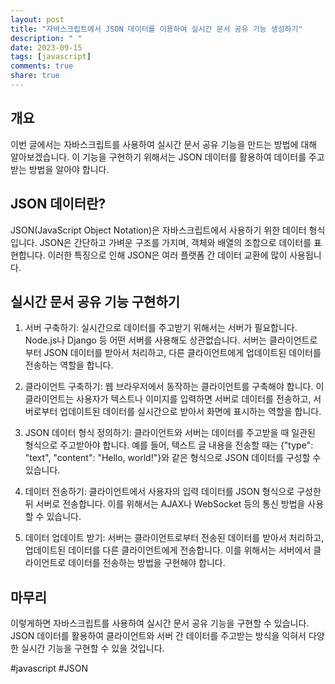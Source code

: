 ```yaml
---
layout: post
title: "자바스크립트에서 JSON 데이터를 이용하여 실시간 문서 공유 기능 생성하기"
description: " "
date: 2023-09-15
tags: [javascript]
comments: true
share: true
---
```


## 개요
이번 글에서는 자바스크립트를 사용하여 실시간 문서 공유 기능을 만드는 방법에 대해 알아보겠습니다. 이 기능을 구현하기 위해서는 JSON 데이터를 활용하여 데이터를 주고받는 방법을 알아야 합니다.

## JSON 데이터란?
JSON(JavaScript Object Notation)은 자바스크립트에서 사용하기 위한 데이터 형식입니다. JSON은 간단하고 가벼운 구조를 가지며, 객체와 배열의 조합으로 데이터를 표현합니다. 이러한 특징으로 인해 JSON은 여러 플랫폼 간 데이터 교환에 많이 사용됩니다.

## 실시간 문서 공유 기능 구현하기
1. 서버 구축하기: 실시간으로 데이터를 주고받기 위해서는 서버가 필요합니다. Node.js나 Django 등 어떤 서버를 사용해도 상관없습니다. 서버는 클라이언트로부터 JSON 데이터를 받아서 처리하고, 다른 클라이언트에게 업데이트된 데이터를 전송하는 역할을 합니다.

2. 클라이언트 구축하기: 웹 브라우저에서 동작하는 클라이언트를 구축해야 합니다. 이 클라이언트는 사용자가 텍스트나 이미지를 입력하면 서버로 데이터를 전송하고, 서버로부터 업데이트된 데이터를 실시간으로 받아서 화면에 표시하는 역할을 합니다.

3. JSON 데이터 형식 정의하기: 클라이언트와 서버는 데이터를 주고받을 때 일관된 형식으로 주고받아야 합니다. 예를 들어, 텍스트 글 내용을 전송할 때는 {"type": "text", "content": "Hello, world!"}와 같은 형식으로 JSON 데이터를 구성할 수 있습니다.

4. 데이터 전송하기: 클라이언트에서 사용자의 입력 데이터를 JSON 형식으로 구성한 뒤 서버로 전송합니다. 이를 위해서는 AJAX나 WebSocket 등의 통신 방법을 사용할 수 있습니다.

5. 데이터 업데이트 받기: 서버는 클라이언트로부터 전송된 데이터를 받아서 처리하고, 업데이트된 데이터를 다른 클라이언트에게 전송합니다. 이를 위해서는 서버에서 클라이언트로 데이터를 전송하는 방법을 구현해야 합니다.

## 마무리
이렇게하면 자바스크립트를 사용하여 실시간 문서 공유 기능을 구현할 수 있습니다. JSON 데이터를 활용하여 클라이언트와 서버 간 데이터를 주고받는 방식을 익혀서 다양한 실시간 기능을 구현할 수 있을 것입니다.

#javascript #JSON